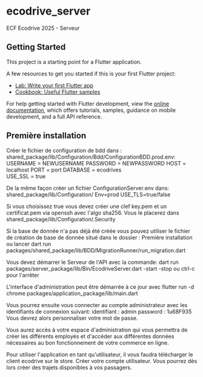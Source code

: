 # ecodrive_server

ECF Ecodrive 2025 - Serveur

## Getting Started 

This project is a starting point for a Flutter application.

A few resources to get you started if this is your first Flutter project:

- [Lab: Write your first Flutter app](https://docs.flutter.dev/get-started/codelab)
- [Cookbook: Useful Flutter samples](https://docs.flutter.dev/cookbook)

For help getting started with Flutter development, view the
[online documentation](https://docs.flutter.dev/), which offers tutorials,
samples, guidance on mobile development, and a full API reference.



## Première installation  

Créer le fichier de configuration de bdd dans : 
shared_package/lib/Configuration/Bdd/ConfigurationBDD.prod.env:
USERNAME = NEWUSERNAME
PASSWORD = NEWPASSWORD
HOST = localhost
PORT = port
DATABASE = ecodrives  
USE_SSL = true 
  
De la même façon créer un fichier ConfigurationServer.env dans:
shared_package/lib/Configuration/
Env=prod
USE_TLS=true/false

Si vous choisissez true vous devez créer une clef key.pem et un certificat.pem 
via openssh avec l'algo sha256. Vous le placerez dans
shared_package/lib/Configuration/.Security

Si la base de donnée n'a pas déjà été créée vous pouvez utiliser le fichier de création de base de donnée situé dans le
dossier : Première installation
ou lancer dart run packages/shared_package/lib/BDD/MigrationRunner/run_migration.dart

Vous devez démarrer le Serveur de l'API avec la commande:
dart run packages/server_package/lib/Bin/EcodriveServer.dart -start
                                                             -stop ou ctrl-c pour l'arrêter   

L'interface d'administration peut être démarrée à ce jour avec 
flutter run -d chrome packages/application_package/lib/main.dart

Vous pourrez ensuite vous connecter au compte administrateur avec les identifiants de connexion suivant:
identifiant : admin 
password :    1u68F935
Vous devrez alors personnaliser votre mot de passe.

Vous aurez accès à votre espace d'administration qui vous permettra de créer les différents employés 
et d'accéder aux différentes données nécessaires au bon fonctionnement de votre commerce en ligne.

Pour utiliser l'application en tant qu'utilisateur, il vous faudra télécharger le client ecodrive sur le store.
Créer votre compte utilisateur.
Vous pourrez dès lors créer des trajets disponibles à vos passagers.   
  

 
